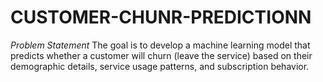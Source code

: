 # CUSTOMER-CHUNR-PREDICTIONN

*Problem Statement*
      The goal is to develop a machine learning model that predicts whether a customer will churn (leave the service) based on their demographic details, service usage patterns, and subscription behavior.
     
